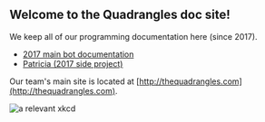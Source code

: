 ## Welcome to the Quadrangles doc site!

We keep all of our programming documentation here (since 2017).

* [2017 main bot documentation](https://bhssfrc.github.io/3494_2017_repo/)
* [Patricia (2017 side project)](https://bhssfrc.github.io/patricias-coffee)

Our team's main site is located at [http://thequadrangles.com](http://thequadrangles.com).

![a relevant xkcd](https://imgs.xkcd.com/comics/first_design.png)
